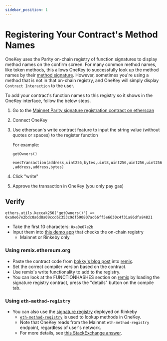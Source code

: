 ```yaml
---
sidebar_position: 1
---
```


# Registering Your Contract's Method Names

OneKey uses the Parity on-chain registry of function signatures to display method names on the confirm screen.
For many common method names, like token methods, this allows OneKey to successfully look up the method names by their [method signature](https://solidity.readthedocs.io/en/v0.4.21/abi-spec.html).
However, sometimes you're using a method that is not in that on-chain registry, and OneKey will simply display `Contract Interaction` to the user.

To add your contract's function names to this registry so it shows in the OneKey interface, follow the below steps.

1. Go to the [Mainnet Parity signature registration contract on etherscan](https://etherscan.io/address/0x44691b39d1a75dc4e0a0346cbb15e310e6ed1e86#writeContract)

2. Connect OneKey

3. Use etherscan's write contract feature to input the string value (without quotes or spaces) to the register function

   For example:

   `getOwners()`

   `execTransaction(address,uint256,bytes,uint8,uint256,uint256,uint256,address,address,bytes)`

4. Click "write"

5. Approve the transaction in OneKey (you only pay gas)

## Verify

`ethers.utils.keccak256('getOwners()') => 0xa0e67e2bdc0a6d8a09ccd6c353c9df590807ad66ff5e6630c4f31a86dfa84821`

- Take the first 10 characters: `0xa0e67e2b`
- Input them into [this demo app](https://jennypollack.github.io/function_signature_registry/) that checks the on-chain registry
  - Mainnet or Rinkeby only

### Using remix.ethereum.org

- Paste the contract code from [bokky's blog post](https://www.bokconsulting.com.au/blog/a-quick-look-at-paritys-signature-registry-contract/) into [remix](https://remix.ethereum.org).
- Set the correct compiler version based on the contract.
- Use remix's write functionality to add to the registry.
- You can look at the FUNCTIONHASHES section on [remix](https://remix.ethereum.org) by loading the signature registry contract, press the "details" button on the compile tab.

### Using `eth-method-registry`

- You can also use the [signature registry](https://rinkeby.etherscan.io/address/0x0c0831fb1ec7442485fb41a033ba188389a990b4) deployed on Rinkeby
  - [`eth-method-registry`](https://github.com/OneKey/eth-method-registry) is used to lookup methods in OneKey.
  - Note that OneKey reads from the Mainnet `eth-method-registry` endpoint, regardless of user's network.
  - For more details, see [this StackExchange answer](https://ethereum.stackexchange.com/questions/59678/metamask-shows-unknown-function-when-calling-method-send-function).
